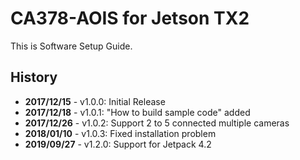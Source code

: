 # CA378-AOIS for Jetson TX2

This is Software Setup Guide.

## History

- **2017/12/15** - v1.0.0: Initial Release
- **2017/12/18** - v1.0.1: "How to build sample code" added
- **2017/12/26** - v1.0.2: Support 2 to 5 connected multiple cameras
- **2018/01/10** - v1.0.3: Fixed installation problem
- **2019/09/27** - v1.2.0: Support for Jetpack 4.2